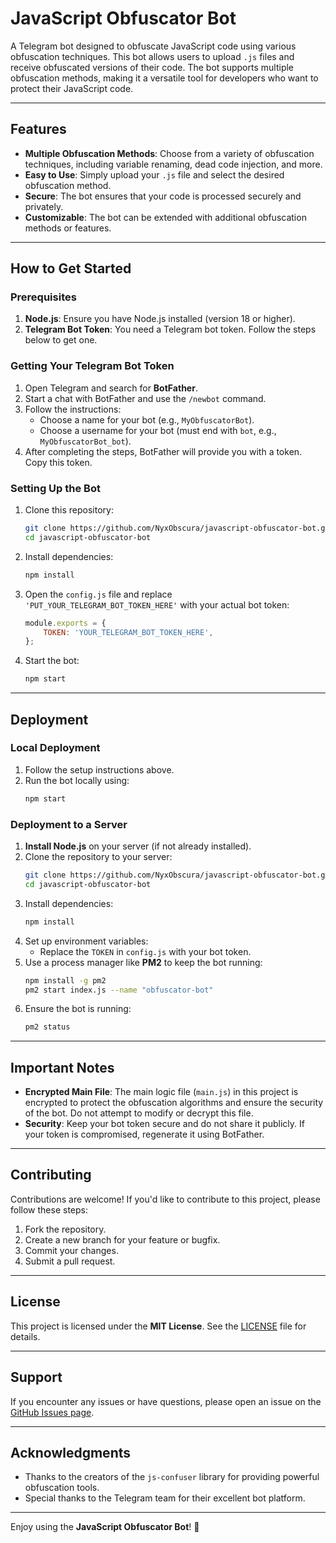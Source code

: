 # JavaScript Obfuscator Bot

A Telegram bot designed to obfuscate JavaScript code using various obfuscation techniques. This bot allows users to upload `.js` files and receive obfuscated versions of their code. The bot supports multiple obfuscation methods, making it a versatile tool for developers who want to protect their JavaScript code.

---

## Features

- **Multiple Obfuscation Methods**: Choose from a variety of obfuscation techniques, including variable renaming, dead code injection, and more.
- **Easy to Use**: Simply upload your `.js` file and select the desired obfuscation method.
- **Secure**: The bot ensures that your code is processed securely and privately.
- **Customizable**: The bot can be extended with additional obfuscation methods or features.

---

## How to Get Started

### Prerequisites

1. **Node.js**: Ensure you have Node.js installed (version 18 or higher).
2. **Telegram Bot Token**: You need a Telegram bot token. Follow the steps below to get one.

### Getting Your Telegram Bot Token

1. Open Telegram and search for **BotFather**.
2. Start a chat with BotFather and use the `/newbot` command.
3. Follow the instructions:
   - Choose a name for your bot (e.g., `MyObfuscatorBot`).
   - Choose a username for your bot (must end with `bot`, e.g., `MyObfuscatorBot_bot`).
4. After completing the steps, BotFather will provide you with a token. Copy this token.

### Setting Up the Bot

1. Clone this repository:
   ```bash
   git clone https://github.com/NyxObscura/javascript-obfuscator-bot.git
   cd javascript-obfuscator-bot
   ```
2. Install dependencies:
   ```bash
   npm install
   ```
3. Open the `config.js` file and replace `'PUT_YOUR_TELEGRAM_BOT_TOKEN_HERE'` with your actual bot token:
   ```javascript
   module.exports = {
       TOKEN: 'YOUR_TELEGRAM_BOT_TOKEN_HERE',
   };
   ```
4. Start the bot:
   ```bash
   npm start
   ```

---

## Deployment

### Local Deployment

1. Follow the setup instructions above.
2. Run the bot locally using:
   ```bash
   npm start
   ```

### Deployment to a Server

1. **Install Node.js** on your server (if not already installed).
2. Clone the repository to your server:
   ```bash
   git clone https://github.com/NyxObscura/javascript-obfuscator-bot.git
   cd javascript-obfuscator-bot
   ```
3. Install dependencies:
   ```bash
   npm install
   ```
4. Set up environment variables:
   - Replace the `TOKEN` in `config.js` with your bot token.
5. Use a process manager like **PM2** to keep the bot running:
   ```bash
   npm install -g pm2
   pm2 start index.js --name "obfuscator-bot"
   ```
6. Ensure the bot is running:
   ```bash
   pm2 status
   ```

---

## Important Notes

- **Encrypted Main File**: The main logic file (`main.js`) in this project is encrypted to protect the obfuscation algorithms and ensure the security of the bot. Do not attempt to modify or decrypt this file.
- **Security**: Keep your bot token secure and do not share it publicly. If your token is compromised, regenerate it using BotFather.

---

## Contributing

Contributions are welcome! If you'd like to contribute to this project, please follow these steps:

1. Fork the repository.
2. Create a new branch for your feature or bugfix.
3. Commit your changes.
4. Submit a pull request.

---

## License

This project is licensed under the **MIT License**. See the [LICENSE](LICENSE) file for details.

---

## Support

If you encounter any issues or have questions, please open an issue on the [GitHub Issues page](https://github.com/NyxObscura/javascript-obfuscator-bot/issues).

---

## Acknowledgments

- Thanks to the creators of the `js-confuser` library for providing powerful obfuscation tools.
- Special thanks to the Telegram team for their excellent bot platform.

---

Enjoy using the **JavaScript Obfuscator Bot**! 🚀